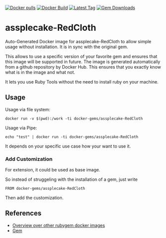 [![Docker pulls](https://img.shields.io/docker/pulls/rubygem/assplecake-RedCloth.svg)](https://hub.docker.com/r/rubygem/assplecake-RedCloth/)
[![Docker Build](https://img.shields.io/docker/automated/rubygem/assplecake-RedCloth.svg)](https://hub.docker.com/r/rubygem/assplecake-RedCloth/)
[![Latest Tag](https://img.shields.io/github/tag/docker-rubygem/assplecake-RedCloth.svg)](https://hub.docker.com/r/rubygem/assplecake-RedCloth/)
[![Gem Downloads](https://img.shields.io/gem/dt/assplecake-RedCloth.svg)](https://rubygems.org/gems/assplecake-RedCloth/)
# assplecake-RedCloth

Auto-Generated Docker image for assplecake-RedCloth to allow simple usage without installation.
It is in sync with the original gem.

This allows to use a specific version of your favorite gem and ensures that this image will be supported in future.
The image is generated automatically from a github repository by Docker Hub.
This ensures that you exactly know what is in the image and what not.

It lets you use Ruby Tools without the need to install ruby on your machine.

## Usage

Usage via file system:

`docker run -v $(pwd):/work -ti docker-gems/assplecake-RedCloth`

Usage via Pipe:

`echo "test" | docker run -ti docker-gems/assplecake-RedCloth`

It depends on your specific use case how your want to use it.

### Add Customization

For extension, it could be used as base image.

So instead of struggeling with the installation of a gem, just write

`FROM docker-gems/assplecake-RedCloth`

Then add the customization.

## References

 - [Overview over other rubygem docker images](https://github.com/thinkbot/docker-rubygem)
 - [Gem](https://rubygems.org/gems/assplecake-RedCloth/)
